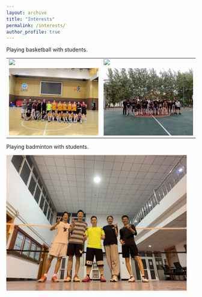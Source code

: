 ```yaml
---
layout: archive
title: "Interests"
permalink: /interests/
author_profile: true
---
```

Playing basketball with students.

<table style="border: none;">
<tr style="border: none;">
<td style="border: none;"><img src='/images/basketball1.jpg'></td>
<td style="border: none;"><img src='/images/basketball2.jpg'></td>
</tr>
<tr style="border: none;">
<td style="border: none;"><img src='/images/basketball3.jpg'></td>
<td style="border: none;"><img src='/images/basketball4.jpg'></td>
</tr></table>

Playing badminton with students.


<img src='/images/badminton1.jpg' width='480'>
